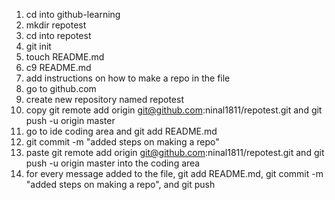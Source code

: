 1. cd into github-learning
2. mkdir repotest
3. cd into repotest
4. git init
5. touch README.md
6. c9 README.md
7. add instructions on how to make a repo in the file
8. go to github.com
9. create new repository named repotest
10. copy git remote add origin git@github.com:ninal1811/repotest.git and git push -u origin master
11. go to ide coding area and git add README.md
12. git commit -m "added steps on making a repo"
13. paste git remote add origin git@github.com:ninal1811/repotest.git and git push -u origin master into the coding area 
14. for every message added to the file, git add README.md, git commit -m "added steps on making a repo", and git push